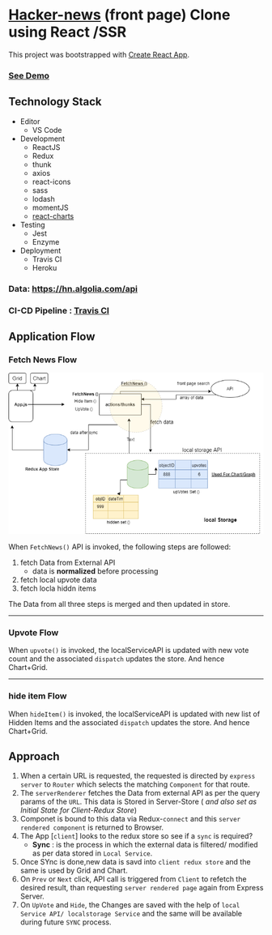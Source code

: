 # [Hacker-news](https://news.ycombinator.com/) (front page) Clone using React /SSR

This project was bootstrapped with [Create React App](https://github.com/facebook/create-react-app).

### [See Demo](https://rk-hacker-news-clone.herokuapp.com/)

## Technology Stack

- Editor
  - VS Code
- Development
  - ReactJS
  - Redux
  - thunk
  - axios
  - react-icons
  - sass
  - lodash
  - momentJS
  - [react-charts](https://github.com/tannerlinsley/react-charts)
- Testing
  - Jest
  - Enzyme
- Deployment
  - Travis CI
  - Heroku

### Data: https://hn.algolia.com/api

### CI-CD Pipeline : [Travis CI](https://travis-ci.com/github/rohit-khanna)

## Application Flow

### Fetch News Flow

![Fetch News Flow](./extra/main.png)

When `FetchNews()` API is invoked, the following steps are followed:

1.  fetch Data from External API
    - data is **normalized** before processing
2.  fetch local upvote data
3.  fetch locla hiddn items

The Data from all three steps is merged and then updated in store.

---

### Upvote Flow

When `upvote()` is invoked, the localServiceAPI is updated with new vote count and the associated `dispatch` updates the store. And hence Chart+Grid.

---

### hide item Flow

When `hideItem()` is invoked, the localServiceAPI is updated with new list of Hidden Items and the associated `dispatch` updates the store. And hence Chart+Grid.

## Approach

1. When a certain URL is requested, the requested is directed by `express server` to `Router` which selects the matching `Component` for that route.
2. The `serverRenderer` fetches the Data from external API as per the query params of the `URL`. This data is Stored in Server-Store ( _and also set as Initial State for Client-Redux Store_)
3. Componet is bound to this data via Redux-`connect` and this `server rendered component` is returned to Browser.
4. The App [`client`] looks to the redux store so see if a `sync` is required?
   - **Sync** : is the process in which the external data is filtered/ modified as per data stored in `Local Service`.
5. Once SYnc is done,new data is savd into `client redux store` and the same is used by Grid and Chart.
6. On `Prev` or `Next` click, API call is triggered from `Client` to refetch the desired result, than requesting `server rendered page` again from Express Server.
7. On `UpVote` and `Hide`, the Changes are saved with the help of `local Service API/ localstorage Service` and the same will be available during future `SYNC` process.
